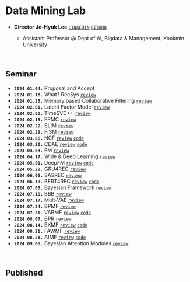 # Data Mining Lab

- **Director Je-Hyuk Lee** [`LINKEDIN`](https://linkedin.com/in/jehyuk-lee-528354112) [`GITHUB`](https://github.com/jaylee07)

  - Assistant Professor @ Dept of AI, Bigdata & Management, Kookmin University

</br>

## Seminar

- **`2024.01.04.`** Proposal and Accept
- **`2024.01.18.`** What? RecSys [`review`](https://jayarnim.github.io/posts/What_RecSys/)
- **`2024.01.25.`** Memory based Collaborative Filtering [`review`](https://jayarnim.github.io/posts/CF/)
- **`2024.02.01.`** Latent Factor Model [`review`](https://jayarnim.github.io/posts/LFM/)
- **`2024.02.08.`** TimeSVD++ [`review`](https://jayarnim.github.io/posts/TimeSVD++/)
- **`2024.02.15.`** FPMC [`review`](https://jayarnim.github.io/posts/FPMC/)
- **`2024.02.22.`** SLIM [`review`](https://jayarnim.github.io/posts/SLIM/)
- **`2024.02.29.`** FISM [`review`](https://jayarnim.github.io/posts/FISM/)
- **`2024.03.06.`** NCF [`review`](https://jayarnim.github.io/posts/NCF/) [`code`]()
- **`2024.03.20.`** CDAE [`review`](https://jayarnim.github.io/posts/CDAE/) [`code`]()
- **`2024.04.03.`** FM [`review`](https://jayarnim.github.io/posts/FM/)
- **`2024.04.17.`** Wide & Deep Learning [`review`](https://jayarnim.github.io/posts/Wide_Deep_Learning/)
- **`2024.05.01.`** DeepFM [`review`](https://jayarnim.github.io/posts/DeepFM/) [`code`]()
- **`2024.05.22.`** GRU4REC [`review`](https://jayarnim.github.io/posts/GRU4REC/)
- **`2024.06.05.`** SASREC [`review`](https://jayarnim.github.io/posts/SASREC/)
- **`2024.06.19.`** BERT4REC [`review`](https://jayarnim.github.io/posts/BERT4REC/) [`code`]()
- **`2024.07.03.`** Bayesian Framework [`review`](https://jayarnim.github.io/categories/bayesian-modeling/)
- **`2024.07.10.`** BBB [`review`](https://jayarnim.github.io/posts/BBB/)
- **`2024.07.17.`** Mult-VAE [`review`](https://jayarnim.github.io/posts/Mult-VAE/)
- **`2024.07.24.`** BPMF [`review`](https://jayarnim.github.io/posts/BPMF/)
- **`2024.07.31.`** VABMF [`review`](https://jayarnim.github.io/posts/VABMF/) [`code`]()
- **`2024.08.07.`** BPR [`review`](https://jayarnim.github.io/posts/BPR/)
- **`2024.08.14.`** EXMF [`review`](https://jayarnim.github.io/posts/EXMF/) [`code`]()
- **`2024.08.21.`** FAWMF [`review`](https://jayarnim.github.io/posts/FAWMF/)
- **`2024.08.28.`** AIMF [`review`](https://jayarnim.github.io/posts/AIMF/) [`code`]()
- **`2024.09.05.`** Bayesian Attention Modules [`review`](https://jayarnim.github.io/posts/Bayesian_Attention_Modules/)

</br>

## Published
